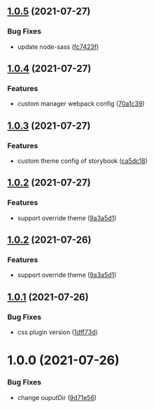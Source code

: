 ## [1.0.5](https://github.com/ron0115/emp-storybook-cli/compare/v1.0.4...v1.0.5) (2021-07-27)


### Bug Fixes

* update node-sass ([fc7423f](https://github.com/ron0115/emp-storybook-cli/commit/fc7423ffec0e58ba02f11eb03f3558d439d59e46))

## [1.0.4](https://github.com/ron0115/emp-storybook-cli/compare/v1.0.3...v1.0.4) (2021-07-27)


### Features

* custom manager webpack config ([70a1c39](https://github.com/ron0115/emp-storybook-cli/commit/70a1c397b1b32591a1432ac26bbedfb2b3afab0e))

## [1.0.3](https://github.com/ron0115/emp-storybook-cli/compare/v1.0.2...v1.0.3) (2021-07-27)


### Features

* custom theme config of storybook ([ca5dc18](https://github.com/ron0115/emp-storybook-cli/commit/ca5dc189ed56d181e859438c29574db721e18882))

## [1.0.2](https://github.com/ron0115/emp-storybook-cli/compare/v1.0.1...v1.0.2) (2021-07-27)


### Features

* support override theme ([9a3a5d1](https://github.com/ron0115/emp-storybook-cli/commit/9a3a5d147e60e43bdaac92428a7bee6498edc977))

## [1.0.2](https://github.com/ron0115/emp-storybook-cli/compare/v1.0.1...v1.0.2) (2021-07-26)


### Features

* support override theme ([9a3a5d1](https://github.com/ron0115/emp-storybook-cli/commit/9a3a5d147e60e43bdaac92428a7bee6498edc977))

## [1.0.1](https://github.com/ron0115/emp-storybook-cli/compare/v1.0.0...v1.0.1) (2021-07-26)


### Bug Fixes

* css plugin version ([1dff73d](https://github.com/ron0115/emp-storybook-cli/commit/1dff73d4fa669d93fae8aab18db98f7894d31871))

# 1.0.0 (2021-07-26)


### Bug Fixes

* change ouputDir ([9d71e56](https://github.com/ron0115/emp-storybook-cli/commit/9d71e56d2f529471c747b7123e989b5fa175e9d6))
